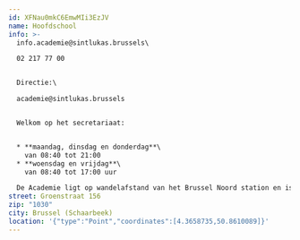 ```yaml
---
id: XFNau0mkC6EmwMIi3EzJV
name: Hoofdschool
info: >-
  info.academie@sintlukas.brussels\

  02 217 77 00


  Directie:\

  academie@sintlukas.brussels


  Welkom op het secretariaat:


  * **maandag, dinsdag en donderdag**\
    van 08:40 tot 21:00
  * **woensdag en vrijdag**\
    van 08:40 tot 17:00 uur

  De Academie ligt op wandelafstand van het Brussel Noord station en is bereikbaar via tramlijnen T3, T4, T55, T25 , T94, M Rogier, M Kruidtuin.
street: Groenstraat 156
zip: "1030"
city: Brussel (Schaarbeek)
location: '{"type":"Point","coordinates":[4.3658735,50.8610089]}'
---
```

